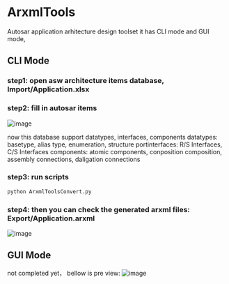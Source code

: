 # ArxmlTools
Autosar application arhitecture design toolset
it has CLI mode and GUI mode,

## CLI Mode
### step1: open asw architecture items database, Import/Application.xlsx

### step2: fill in autosar items

![image](https://github.com/PeaceZhang/ArxmlTools/assets/31465472/f5b30e7a-50d6-426f-aa98-12a5b12243a4)

now this database support datatypes, interfaces, components
datatypes: basetype, alias type, enumeration, structure
portinterfaces: R/S Interfaces, C/S Interfaces
components: atomic components, conposition composition, assembly connections, daligation connections

### step3: run scripts
```bash
python ArxmlToolsConvert.py
```
### step4: then you can check the generated arxml files: Export/Application.arxml
![image](https://github.com/PeaceZhang/ArxmlTools/assets/31465472/c2714a35-9271-4303-adf9-dc7d0626737e)



## GUI Mode
not completed yet， bellow is pre view:
![image](https://github.com/PeaceZhang/ArxmlTools/assets/31465472/e9a90a23-8521-4a92-a29c-4139a9ec0a58)
